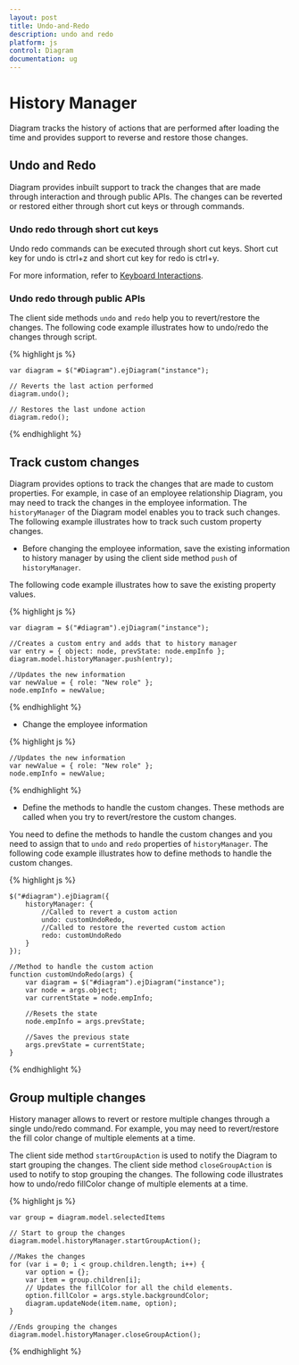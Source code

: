 ```yaml
---
layout: post
title: Undo-and-Redo
description: undo and redo
platform: js
control: Diagram
documentation: ug
---
```


# History Manager

Diagram tracks the history of actions that are performed after loading the time and provides support to reverse and restore those changes. 

## Undo and Redo

Diagram provides inbuilt support to track the changes that are made through interaction and through public APIs. The changes can be reverted or restored either through short cut keys or through commands.

### Undo redo through short cut keys

Undo redo commands can be executed through short cut keys. Short cut key for undo is ctrl+z and short cut key for redo is ctrl+y.

For more information, refer to [Keyboard Interactions](/js/Diagram/Interaction "Keyboard").

### Undo redo through public APIs

The client side methods `undo` and `redo` help you to revert/restore the changes. The following code example illustrates how to undo/redo the changes through script.

{% highlight js %}

    var diagram = $("#Diagram").ejDiagram("instance");
    
    // Reverts the last action performed    
    diagram.undo();
    
    // Restores the last undone action     
    diagram.redo();  

{% endhighlight %} 


## Track custom changes

Diagram provides options to track the changes that are made to custom properties. For example, in case of an employee relationship Diagram, you may need to track the changes in the employee information. The `historyManager` of the Diagram model enables you to track such changes.      
The following example illustrates how to track such custom property changes.

* Before changing the employee information, save the existing information to history manager by using the client side method `push` of `historyManager`.

 The following code example illustrates how to save the existing property values. 

{% highlight js %}

    var diagram = $("#diagram").ejDiagram("instance");
    
    //Creates a custom entry and adds that to history manager 
    var entry = { object: node, prevState: node.empInfo };    
    diagram.model.historyManager.push(entry);

    //Updates the new information    
    var newValue = { role: "New role" };
    node.empInfo = newValue;

{% endhighlight %} 

* Change the employee information

{% highlight js %}

    //Updates the new information    
    var newValue = { role: "New role" };
    node.empInfo = newValue;

{% endhighlight %} 

* Define the methods to handle the custom changes. These methods are called when you try to revert/restore the custom changes.

You need to define the methods to handle the custom changes and you need to assign that to `undo` and `redo` properties of `historyManager`.
The following code example illustrates how to define methods to handle the custom changes.

{% highlight js %}

    $("#diagram").ejDiagram({
        historyManager: {
            //Called to revert a custom action
            undo: customUndoRedo,
            //Called to restore the reverted custom action
            redo: customUndoRedo
        }
    });

    //Method to handle the custom action 
    function customUndoRedo(args) {
        var diagram = $("#diagram").ejDiagram("instance");
        var node = args.object;
        var currentState = node.empInfo;

        //Resets the state
        node.empInfo = args.prevState;

        //Saves the previous state
        args.prevState = currentState;
    }
    
{% endhighlight %} 

## Group multiple changes 

History manager allows to revert or restore multiple changes through a single undo/redo command. For example, you may need to revert/restore the fill color change of multiple elements at a time.

The client side method `startGroupAction` is used to notify the Diagram to start grouping the changes. The client side method `closeGroupAction` is used to notify to stop grouping the changes. The following code illustrates how to undo/redo fillColor change of multiple elements at a time.

{% highlight js %}

    var group = diagram.model.selectedItems

    // Start to group the changes
    diagram.model.historyManager.startGroupAction();

    //Makes the changes
    for (var i = 0; i < group.children.length; i++) {
        var option = {};
        var item = group.children[i];
        // Updates the fillColor for all the child elements.
        option.fillColor = args.style.backgroundColor;
        diagram.updateNode(item.name, option);
    }

    //Ends grouping the changes
    diagram.model.historyManager.closeGroupAction();

{% endhighlight %} 